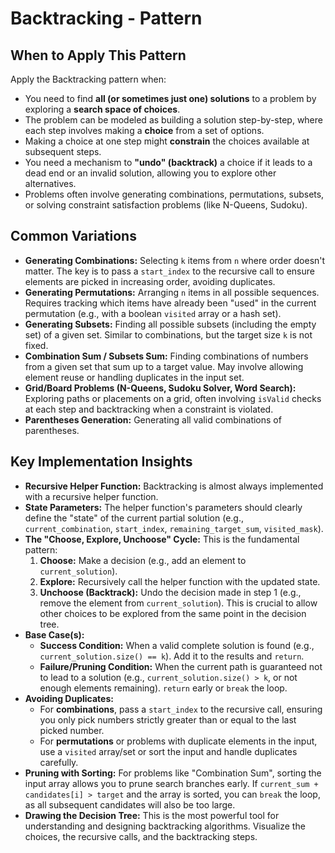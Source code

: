 # Backtracking - Pattern

## When to Apply This Pattern
Apply the Backtracking pattern when:
* You need to find **all (or sometimes just one) solutions** to a problem by exploring a **search space of choices**.
* The problem can be modeled as building a solution step-by-step, where each step involves making a **choice** from a set of options.
* Making a choice at one step might **constrain** the choices available at subsequent steps.
* You need a mechanism to **"undo" (backtrack)** a choice if it leads to a dead end or an invalid solution, allowing you to explore other alternatives.
* Problems often involve generating combinations, permutations, subsets, or solving constraint satisfaction problems (like N-Queens, Sudoku).

## Common Variations
* **Generating Combinations:** Selecting `k` items from `n` where order doesn't matter. The key is to pass a `start_index` to the recursive call to ensure elements are picked in increasing order, avoiding duplicates.
* **Generating Permutations:** Arranging `n` items in all possible sequences. Requires tracking which items have already been "used" in the current permutation (e.g., with a boolean `visited` array or a hash set).
* **Generating Subsets:** Finding all possible subsets (including the empty set) of a given set. Similar to combinations, but the target size `k` is not fixed.
* **Combination Sum / Subsets Sum:** Finding combinations of numbers from a given set that sum up to a target value. May involve allowing element reuse or handling duplicates in the input set.
* **Grid/Board Problems (N-Queens, Sudoku Solver, Word Search):** Exploring paths or placements on a grid, often involving `isValid` checks at each step and backtracking when a constraint is violated.
* **Parentheses Generation:** Generating all valid combinations of parentheses.

## Key Implementation Insights
* **Recursive Helper Function:** Backtracking is almost always implemented with a recursive helper function.
* **State Parameters:** The helper function's parameters should clearly define the "state" of the current partial solution (e.g., `current_combination`, `start_index`, `remaining_target_sum`, `visited_mask`).
* **The "Choose, Explore, Unchoose" Cycle:** This is the fundamental pattern:
    1.  **Choose:** Make a decision (e.g., add an element to `current_solution`).
    2.  **Explore:** Recursively call the helper function with the updated state.
    3.  **Unchoose (Backtrack):** Undo the decision made in step 1 (e.g., remove the element from `current_solution`). This is crucial to allow other choices to be explored from the same point in the decision tree.
* **Base Case(s):**
    * **Success Condition:** When a valid complete solution is found (e.g., `current_solution.size() == k`). Add it to the results and `return`.
    * **Failure/Pruning Condition:** When the current path is guaranteed not to lead to a solution (e.g., `current_solution.size() > k`, or not enough elements remaining). `return` early or `break` the loop.
* **Avoiding Duplicates:**
    * For **combinations**, pass a `start_index` to the recursive call, ensuring you only pick numbers strictly greater than or equal to the last picked number.
    * For **permutations** or problems with duplicate elements in the input, use a `visited` array/set or sort the input and handle duplicates carefully.
* **Pruning with Sorting:** For problems like "Combination Sum", sorting the input array allows you to prune search branches early. If `current_sum + candidates[i] > target` and the array is sorted, you can `break` the loop, as all subsequent candidates will also be too large.
* **Drawing the Decision Tree:** This is the most powerful tool for understanding and designing backtracking algorithms. Visualize the choices, the recursive calls, and the backtracking steps.
